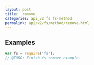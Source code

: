 ```yaml
---
layout: post
title:  remove
categories: api_v2 fs fs-method
permalink: api/v2/fs/method/remove.html
---
```


## Examples

```javascript
var fs = require('fs');
// @TODO: Finish fs.remove example.
```








